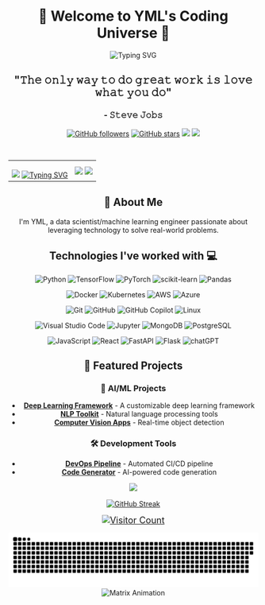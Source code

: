 <div align="center">
  <!-- 动态标题 -->
  <h1>👋 Welcome to YML's Coding Universe 🚀</h1>
  
  <!-- 动态打字效果 -->
  <img src="https://readme-typing-svg.herokuapp.com?font=Fira+Code&pause=1000&color=F7D433&center=true&vCenter=true&width=435&lines=Hello+World!;I'm+a+Data+Scientist+%26+ML+Engineer;Welcome+to+my+GitHub+Profile!" alt="Typing SVG"/>

  <!-- 引用 -->
  <h2>"𝚃𝚑𝚎 𝚘𝚗𝚕𝚢 𝚠𝚊𝚢 𝚝𝚘 𝚍𝚘 𝚐𝚛𝚎𝚊𝚝 𝚠𝚘𝚛𝚔 𝚒𝚜 𝚕𝚘𝚟𝚎 𝚠𝚑𝚊𝚝 𝚢𝚘𝚞 𝚍𝚘"</h2>
  <h3>- 𝚂𝚝𝚎𝚟𝚎 𝙹𝚘𝚋𝚜</h3>

  <!-- 社交徽章 -->
  <p>
    <a href="https://github.com/yml-blog"><img src="https://img.shields.io/github/followers/yml-blog?style=social" alt="GitHub followers"/></a>
    <a href="https://github.com/yml-blog"><img src="https://img.shields.io/github/stars/yml-blog?style=social" alt="GitHub stars"/></a>
    <a href="mailto:yangmingliml@yahoo.com"><img src="https://img.shields.io/badge/Email-D14836?style=for-the-badge&logo=gmail&logoColor=white"/></a>
    <a href="https://www.linkedin.com/in/yangmingli"><img src="https://img.shields.io/badge/LinkedIn-0077B5?style=for-the-badge&logo=linkedin&logoColor=white"/></a>
  </p>


<br/>

<!-- 新增：个人资料卡片 -->
<table>
  <tr>
    <td align="center">
      <br/>
      <img height="350" src="https://media1.giphy.com/media/v1.Y2lkPTc5MGI3NjExODh6cWN0MTR4YmsyNHBkNTBrMHUxcHUwMDhpamFxc20xZm92a2cwYiZlcD12MV9pbnRlcm5hbF9naWZfYnlfaWQmY3Q9Zw/Rbst7XSD9K2dsazQTE/giphy.gif">
      <a href="https://git.io/typing-svg">
        <img src="https://readme-typing-svg.herokuapp.com?font=Poppins&weight=600&size=24&duration=3500&pause=300&color=1A9928&center=true&vCenter=true&width=435&lines=Data+Science;Machine+Learning;AI+Engineering;Always+learning+new+technologies!" alt="Typing SVG" />
      </a>
    </td>
    <td align="center">
      <img height="250" src="https://github-readme-stats.vercel.app/api?username=yml-blog&hide=stars,contribs&show=reviews,prs_merged,prs_merged_percentage&show_icons=true&theme=dark&rank_icon=github" align="center">
      <img height="200" src="https://github-readme-stats.vercel.app/api/top-langs/?username=yml-blog&hide=c&langs_count=7&theme=dark&hide_progress=true" src="https://github.com/anuraghazra/github-readme-stats" align="center">
    </td>
  </tr>
</table>

## 🎯 About Me

I'm YML, a data scientist/machine learning engineer passionate about leveraging technology to solve real-world problems. 

<!-- 技能展示 - 使用徽章 -->
<h2>Technologies I've worked with 💻</h2>
  <img alt="Python" src="https://img.shields.io/badge/python-3670A0?style=for-the-badge&logo=python&logoColor=ffdd54"/>
  <img alt="TensorFlow" src="https://img.shields.io/badge/TensorFlow-%23FF6F00.svg?style=for-the-badge&logo=TensorFlow&logoColor=white"/>
  <img alt="PyTorch" src="https://img.shields.io/badge/PyTorch-%23EE4C2C.svg?style=for-the-badge&logo=PyTorch&logoColor=white"/>
  <img alt="scikit-learn" src="https://img.shields.io/badge/scikit--learn-%23F7931E.svg?style=for-the-badge&logo=scikit-learn&logoColor=white"/>
  <img alt="Pandas" src="https://img.shields.io/badge/pandas-%23150458.svg?style=for-the-badge&logo=pandas&logoColor=white"/>
  <p></p>
  <img alt="Docker" src="https://img.shields.io/badge/docker-%230db7ed.svg?style=for-the-badge&logo=docker&logoColor=white"/>
  <img alt="Kubernetes" src="https://img.shields.io/badge/kubernetes-%23326ce5.svg?style=for-the-badge&logo=kubernetes&logoColor=white"/>
  <img alt="AWS" src="https://img.shields.io/badge/AWS-%23FF9900.svg?style=for-the-badge&logo=amazon-aws&logoColor=white"/>
  <img alt="Azure" src="https://img.shields.io/badge/azure-%230072C6.svg?style=for-the-badge&logo=microsoftazure&logoColor=white"/>
  <p></p>
  <img alt="Git" src="https://img.shields.io/badge/git%20-%23F05033.svg?&style=for-the-badge&logo=git&logoColor=white"/>
  <img alt="GitHub" src="https://img.shields.io/badge/github%20-%23121011.svg?&style=for-the-badge&logo=github&logoColor=white"/>
  <img alt="GitHub Copilot" src="https://img.shields.io/badge/github_copilot-8957E5?style=for-the-badge&logo=github-copilot&logoColor=white"/>
  <img alt="Linux" src="https://img.shields.io/badge/Linux-FCC624?style=for-the-badge&logo=linux&logoColor=black"/>
  <p></p>
  <img alt="Visual Studio Code" src="https://img.shields.io/badge/Visual%20Studio%20Code-0078d7.svg?style=for-the-badge&logo=visual-studio-code&logoColor=white"/>
  <img alt="Jupyter" src="https://img.shields.io/badge/jupyter-%23FA0F00.svg?style=for-the-badge&logo=jupyter&logoColor=white"/>
  <img alt="MongoDB" src="https://img.shields.io/badge/MongoDB-%234ea94b.svg?style=for-the-badge&logo=mongodb&logoColor=white"/>
  <img alt="PostgreSQL" src="https://img.shields.io/badge/postgres-%23316192.svg?style=for-the-badge&logo=postgresql&logoColor=white"/>
  <p></p>
  <img alt="JavaScript" src="https://img.shields.io/badge/javascript-%23323330.svg?style=for-the-badge&logo=javascript&logoColor=%23F7DF1E"/>
  <img alt="React" src="https://img.shields.io/badge/react-%2320232a.svg?style=for-the-badge&logo=react&logoColor=%2361DAFB"/>
  <img alt="FastAPI" src="https://img.shields.io/badge/FastAPI-005571?style=for-the-badge&logo=fastapi"/>
  <img alt="Flask" src="https://img.shields.io/badge/flask-%23000.svg?style=for-the-badge&logo=flask&logoColor=white"/>
  <img alt="chatGPT" src="https://img.shields.io/badge/chatGPT-74aa9c?style=for-the-badge&logo=openai&logoColor=white"/>

## 🚀 Featured Projects

### 🤖 AI/ML Projects
- [**Deep Learning Framework**](https://github.com/yml-blog/project1) - A customizable deep learning framework
- [**NLP Toolkit**](https://github.com/yml-blog/project2) - Natural language processing tools
- [**Computer Vision Apps**](https://github.com/yml-blog/project3) - Real-time object detection

### 🛠️ Development Tools
- [**DevOps Pipeline**](https://github.com/yml-blog/project4) - Automated CI/CD pipeline
- [**Code Generator**](https://github.com/yml-blog/project5) - AI-powered code generation

<!-- 活动图表 -->
<p></p>
<img src="https://github-readme-activity-graph.vercel.app/graph?username=yml-blog&custom_title=YML's%20GitHub%20Activity%20Graph&bg_color=0D1117&color=109648&line=109648&point=109648&area_color=FFFFFF&title_color=FFFFFF&area=true">

<!-- GitHub Streak Stats -->
<p></p>
<a href="https://git.io/streak-stats"><img src="https://github-readme-streak-stats.herokuapp.com?user=yml-blog&theme=github-dark&card_width=800" alt="GitHub Streak" /></a>

<!-- 访客计数器 - 从987开始并增大字体 -->
<p align="center">
  <a href="https://hits.seeyoufarm.com">
    <img src="https://hits.seeyoufarm.com/api/count/incr/badge.svg?url=https%3A%2F%2Fgithub.com%2Fyml-blog%2Fyml-blog&count_bg=%2379C83D&title_bg=%23555555&icon=&icon_color=%23E7E7E7&title=visitors&edge_flat=false&initial_count=987" style="height: 30px; font-size: 18px;" alt="Visitor Count"/>
  </a>
</p>

<!-- GitHub Snake Animation -->
<div align="center">
  <picture>
    <source media="(prefers-color-scheme: dark)" srcset="https://raw.githubusercontent.com/yml-blog/yml-blog/output/github-contribution-grid-snake-dark.svg"/>
    <source media="(prefers-color-scheme: light)" srcset="https://raw.githubusercontent.com/yml-blog/yml-blog/output/github-contribution-grid-snake.svg"/>
    <img alt="github contribution grid snake animation" src="https://raw.githubusercontent.com/yml-blog/yml-blog/output/github-contribution-grid-snake.svg"/>
  </picture>
</div>

<!-- Matrix Animation -->
<img src="https://raw.githubusercontent.com/rodrigograca31/rodrigograca31/master/matrix.svg" alt="Matrix Animation">
